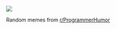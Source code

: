 ![](https://preview.redd.it/9gx59oralxvd1.png?width=640&crop=smart&auto=webp&s=d4d8ab27a63095dfd5441e5657cdd7cadabcc19f)

 Random memes from [r/ProgrammerHumor](https://www.reddit.com/r/ProgrammerHumor/)
